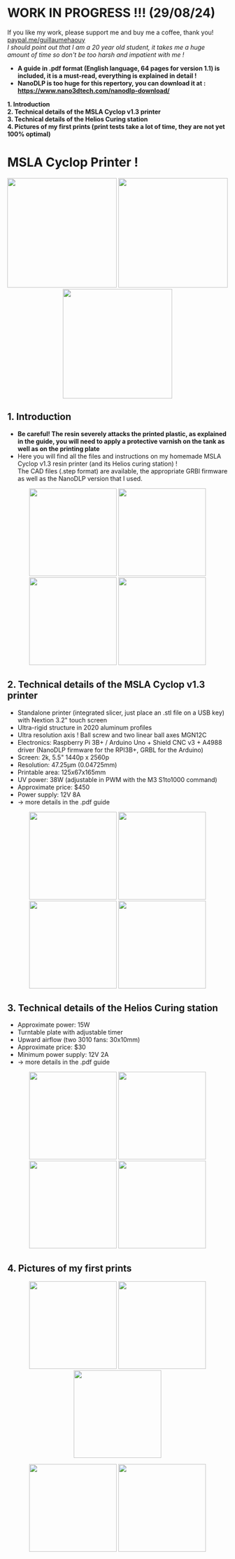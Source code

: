 # WORK IN PROGRESS !!! (29/08/24)
If you like my work, please support me and buy me a coffee, thank you! [paypal.me/guillaumehaouy](https://www.paypal.com/paypalme/guillaumehaouy) <br />
*I should point out that I am a 20 year old student, it takes me a huge amount of time so don't be too harsh and impatient with me !* <br />
+ **A guide in .pdf format (English language, 64 pages for version 1.1) is included, it is a must-read, everything is explained in detail !** <br />
+ **NanoDLP is too huge for this repertory, you can download it at : https://www.nano3dtech.com/nanodlp-download/** <br />

**1. Introduction** <br />
**2. Technical details of the MSLA Cyclop v1.3 printer** <br />
**3. Technical details of the Helios Curing station** <br />
**4. Pictures of my first prints (print tests take a lot of time, they are not yet 100% optimal)** <br />

# MSLA Cyclop Printer !
<p align="center">
<img src="https://github.com/user-attachments/assets/74617bea-9438-40a1-9b9b-2046781e071e" height="250">
<img src="https://github.com/user-attachments/assets/457f03d9-dadc-47b4-896c-9f4e8908a603" height="250">
<img src="https://github.com/user-attachments/assets/b77a59d2-0fb1-4acb-b26e-1639aca2ed38" height="250">
</p>

## 1. Introduction
+ **Be careful! The resin severely attacks the printed plastic, as explained in the guide, you will need to apply a protective varnish on the tank as well as on the printing plate** <br />
+ Here you will find all the files and instructions on my homemade MSLA Cyclop v1.3 resin printer (and its Helios curing station) ! <br />
The CAD files (.step format) are available, the appropriate GRBl firmware as well as the NanoDLP version that I used. <br />
<p align="center">
<img src="https://github.com/user-attachments/assets/e25e3751-2530-490f-95a1-e939ee2248e4" height="200">
<img src="https://github.com/user-attachments/assets/5cf03c4f-9522-401a-a9d8-465e7685c4e1" height="200"> 
<img src="https://github.com/user-attachments/assets/9625eb58-81cc-498f-bc12-b86f50c8e287" height="200">
<img src="https://github.com/user-attachments/assets/9b24b785-bc67-4cf2-a9b0-55bd476916e7" height="200"> <br />
</p>

## 2. Technical details of the MSLA Cyclop v1.3 printer <br />
+ Standalone printer (integrated slicer, just place an .stl file on a USB key) with Nextion 3.2" touch screen
+ Ultra-rigid structure in 2020 aluminum profiles
+ Ultra resolution axis ! Ball screw and two linear ball axes MGN12C
+ Electronics: Raspberry Pi 3B+ / Arduino Uno + Shield CNC v3 + A4988 driver (NanoDLP firmware for the RPI3B+, GRBL for the Arduino)<br />
+ Screen: 2k, 5.5" 1440p x 2560p <br />
+ Resolution: 47.25µm (0.04725mm) <br />
+ Printable area: 125x67x165mm <br />
+ UV power: 38W (adjustable in PWM with the M3 S1to1000 command) <br />
+ Approximate price: $450 <br />
+ Power supply: 12V 8A <br />
+ → more details in the .pdf guide <br />
<p align="center">
<img src="https://github.com/user-attachments/assets/53ec7daf-cf2d-4e98-b424-542e2585f94f" height="200">
<img src="https://github.com/user-attachments/assets/a0f92b43-b76a-41fa-93a0-9a5811a3f5d8" height="200">
<img src="https://github.com/user-attachments/assets/8c0bea5d-ff4a-4f5c-84ea-1a8b501b7c64" height="200">
<img src="https://github.com/user-attachments/assets/5917b8b9-ff56-4c93-b1d1-bcd5ddffee13" height="200">
</p>

## 3. Technical details of the Helios Curing station <br />
+ Approximate power: 15W <br />
+ Turntable plate with adjustable timer <br />
+ Upward airflow (two 3010 fans: 30x10mm) <br />
+ Approximate price: $30 <br />
+ Minimum power supply: 12V 2A <br />
+ → more details in the .pdf guide <br />
<p align="center">
<img src="https://github.com/user-attachments/assets/a8a1f55d-ca56-4a80-a876-c9ba78984eb0" height="200">
<img src="https://github.com/user-attachments/assets/0387f0f3-5e7a-4226-9eaa-10f27f64a06d" height="200">
<img src="https://github.com/user-attachments/assets/8142ecc2-d189-49be-bcdb-65848cd4500d" height="200">
<img src="https://github.com/user-attachments/assets/843ade4d-63f7-4661-aa92-d4ba5940f2f0" height="200">
</p>

## 4. Pictures of my first prints
<p align="center">
<img src="https://github.com/user-attachments/assets/70746423-bef3-402d-8ceb-47101cd5b7f7" height="200">
<img src="https://github.com/user-attachments/assets/1b9234ab-348c-43dd-a544-7aba78441b1b" height="200">
<img src="https://github.com/user-attachments/assets/f74c0e93-50e7-4b22-a4e4-2b7280c5ca26" height="200">
</p>
<p align="center">
<img src="https://github.com/user-attachments/assets/f4f12f99-195d-4b28-a079-71f9ce6a56ae" height="200">
<img src="https://github.com/user-attachments/assets/67a4b0e2-e87b-48a4-a912-87b0bbee24ee" height="200">
</p>
